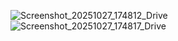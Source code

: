 ![Screenshot_20251027_174812_Drive](https://github.com/user-attachments/assets/a52f4fdf-63fd-422a-b1d2-cd5b0bf91dea)
![Screenshot_20251027_174817_Drive](https://github.com/user-attachments/assets/d448f8b8-91c4-4f9f-ad7b-2975686083fe)
